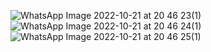 ![WhatsApp Image 2022-10-21 at 20 46 23(1)](https://user-images.githubusercontent.com/121083625/208610187-2c9608e0-84c7-4a0a-87c1-1c649500a08c.jpeg)
![WhatsApp Image 2022-10-21 at 20 46 24(1)](https://user-images.githubusercontent.com/121083625/208610197-e1497de3-60e8-439e-904f-074f01a9c92e.jpeg)
![WhatsApp Image 2022-10-21 at 20 46 25(1)](https://user-images.githubusercontent.com/121083625/208610200-bf9b5ddc-943e-4555-95c6-7b9e9c9fc8be.jpeg)
